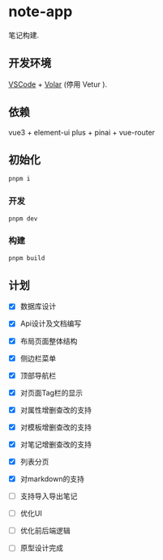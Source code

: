 # note-app

笔记构建.

## 开发环境

[VSCode](https://code.visualstudio.com/) + [Volar](https://marketplace.visualstudio.com/items?itemName=Vue.volar) (停用 Vetur ).

## 依赖

vue3 + element-ui plus + pinai + vue-router

## 初始化

```sh
pnpm i
```

### 开发

```sh
pnpm dev
```

### 构建

```sh
pnpm build
```

## 计划
- [x] 数据库设计
- [x] Api设计及文档编写
- [x] 布局页面整体结构
- [x] 侧边栏菜单
- [x] 顶部导航栏
- [x] 对页面Tag栏的显示
- [x] 对属性增删查改的支持
- [x] 对模板增删查改的支持
- [x] 对笔记增删查改的支持
- [x] 列表分页
- [x] 对markdown的支持
- [ ] 支持导入导出笔记
- [ ] 优化UI
- [ ] 优化前后端逻辑
- [ ] 原型设计完成

